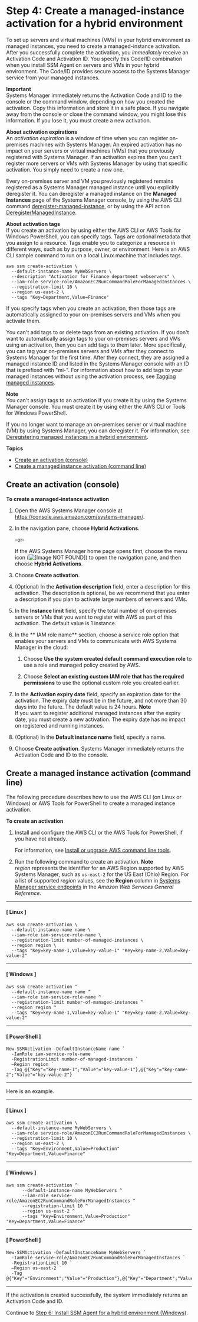 # Step 4: Create a managed\-instance activation for a hybrid environment<a name="sysman-managed-instance-activation"></a>

To set up servers and virtual machines \(VMs\) in your hybrid environment as managed instances, you need to create a managed\-instance activation\. After you successfully complete the activation, you *immediately* receive an Activation Code and Activation ID\. You specify this Code/ID combination when you install SSM Agent on servers and VMs in your hybrid environment\. The Code/ID provides secure access to the Systems Manager service from your managed instances\.

**Important**  
Systems Manager immediately returns the Activation Code and ID to the console or the command window, depending on how you created the activation\. Copy this information and store it in a safe place\. If you navigate away from the console or close the command window, you might lose this information\. If you lose it, you must create a new activation\. 

**About activation expirations**  
An *activation expiration* is a window of time when you can register on\-premises machines with Systems Manager\. An expired activation has no impact on your servers or virtual machines \(VMs\) that you previously registered with Systems Manager\. If an activation expires then you can’t register more servers or VMs with Systems Manager by using that specific activation\. You simply need to create a new one\.

Every on\-premises server and VM you previously registered remains registered as a Systems Manager managed instance until you explicitly deregister it\. You can deregister a managed instance on the **Managed Instances** page of the Systems Manager console, by using the AWS CLI command [deregister\-managed\-instance](https://docs.aws.amazon.com/cli/latest/reference/ssm/deregister-managed-instance.html), or by using the API action [DeregisterManagedInstance](https://docs.aws.amazon.com/systems-manager/latest/APIReference/API_DeregisterManagedInstance.html)\.

**About activation tags**  
If you create an activation by using either the AWS CLI or AWS Tools for Windows PowerShell, you can specify tags\. Tags are optional metadata that you assign to a resource\. Tags enable you to categorize a resource in different ways, such as by purpose, owner, or environment\. Here is an AWS CLI sample command to run on a local Linux machine that includes tags\.

```
aws ssm create-activation \
  --default-instance-name MyWebServers \
  --description "Activation for Finance department webservers" \
  --iam-role service-role/AmazonEC2RunCommandRoleForManagedInstances \
  --registration-limit 10 \
  --region us-east-2 \
  --tags "Key=Department,Value=Finance"
```

If you specify tags when you create an activation, then those tags are automatically assigned to your on\-premises servers and VMs when you activate them\.

You can't add tags to or delete tags from an existing activation\. If you don't want to automatically assign tags to your on\-premises servers and VMs using an activation, then you can add tags to them later\. More specifically, you can tag your on\-premises servers and VMs after they connect to Systems Manager for the first time\. After they connect, they are assigned a managed instance ID and listed in the Systems Manager console with an ID that is prefixed with "mi\-"\. For information about how to add tags to your managed instances without using the activation process, see [ Tagging managed instances](tagging-managed-instances.md)\.

**Note**  
You can't assign tags to an activation if you create it by using the Systems Manager console\. You must create it by using either the AWS CLI or Tools for Windows PowerShell\.

If you no longer want to manage an on\-premises server or virtual machine \(VM\) by using Systems Manager, you can deregister it\. For information, see [Deregistering managed instances in a hybrid environment](systems-manager-managed-instances-advanced-deregister.md)\.

**Topics**
+ [Create an activation \(console\)](#create-managed-instance-activation-console)
+ [Create a managed instance activation \(command line\)](#create-managed-instance-activation-commandline)

## Create an activation \(console\)<a name="create-managed-instance-activation-console"></a>

**To create a managed\-instance activation**

1. Open the AWS Systems Manager console at [https://console\.aws\.amazon\.com/systems\-manager/](https://console.aws.amazon.com/systems-manager/)\.

1. In the navigation pane, choose **Hybrid Activations**\.

   \-or\-

   If the AWS Systems Manager home page opens first, choose the menu icon \(![\[Image NOT FOUND\]](http://docs.aws.amazon.com/systems-manager/latest/userguide/images/menu-icon-small.png)\) to open the navigation pane, and then choose **Hybrid Activations**\.

1. Choose **Create activation**\.

1. \(Optional\) In the **Activation description** field, enter a description for this activation\. The description is optional, be we recommend that you enter a description if you plan to activate large numbers of servers and VMs\.

1. In the **Instance limit** field, specify the total number of on\-premises servers or VMs that you want to register with AWS as part of this activation\. The default value is 1 instance\.

1. In the ** IAM role name** section, choose a service role option that enables your servers and VMs to communicate with AWS Systems Manager in the cloud:

   1. Choose **Use the system created default command execution role** to use a role and managed policy created by AWS\. 

   1. Choose **Select an existing custom IAM role that has the required permissions** to use the optional custom role you created earlier\.

1. In the **Activation expiry date** field, specify an expiration date for the activation\. The expiry date must be in the future, and not more than 30 days into the future\. The default value is 24 hours\.
**Note**  
If you want to register additional managed instances after the expiry date, you must create a new activation\. The expiry date has no impact on registered and running instances\.

1. \(Optional\) In the **Default instance name** field, specify a name\. 

1. Choose **Create activation**\. Systems Manager immediately returns the Activation Code and ID to the console\. 

## Create a managed instance activation \(command line\)<a name="create-managed-instance-activation-commandline"></a>

The following procedure describes how to use the AWS CLI \(on Linux or Windows\) or AWS Tools for PowerShell to create a managed instance activation\.

**To create an activation**

1. Install and configure the AWS CLI or the AWS Tools for PowerShell, if you have not already\.

   For information, see [Install or upgrade AWS command line tools](getting-started-cli.md)\.

1. Run the following command to create an activation\.
**Note**  
*region* represents the identifier for an AWS Region supported by AWS Systems Manager, such as `us-east-2` for the US East \(Ohio\) Region\. For a list of supported *region* values, see the **Region** column in [Systems Manager service endpoints](https://docs.aws.amazon.com/general/latest/gr/ssm.html#ssm_region) in the *Amazon Web Services General Reference*\.

------
#### [ Linux ]

   ```
   aws ssm create-activation \
     --default-instance-name name \
     --iam-role iam-service-role-name \
     --registration-limit number-of-managed-instances \
     --region region \
     --tags "Key=key-name-1,Value=key-value-1" "Key=key-name-2,Value=key-value-2"
   ```

------
#### [ Windows ]

   ```
   aws ssm create-activation ^
     --default-instance-name name ^
     --iam-role iam-service-role-name ^
     --registration-limit number-of-managed-instances ^
     --region region ^
     --tags "Key=key-name-1,Value=key-value-1" "Key=key-name-2,Value=key-value-2"
   ```

------
#### [ PowerShell ]

   ```
   New-SSMActivation -DefaultInstanceName name `
     -IamRole iam-service-role-name `
     -RegistrationLimit number-of-managed-instances `
     –Region region `
     -Tag @{"Key"="key-name-1";"Value"="key-value-1"},@{"Key"="key-name-2";"Value"="key-value-2"}
   ```

------

   Here is an example\.

------
#### [ Linux ]

   ```
   aws ssm create-activation \
     --default-instance-name MyWebServers \
     --iam-role service-role/AmazonEC2RunCommandRoleForManagedInstances \
     --registration-limit 10 \
     --region us-east-2 \
     --tags "Key=Environment,Value=Production" "Key=Department,Value=Finance"
   ```

------
#### [ Windows ]

   ```
   aws ssm create-activation ^
         --default-instance-name MyWebServers ^
         --iam-role service-role/AmazonEC2RunCommandRoleForManagedInstances ^
         --registration-limit 10 ^
         --region us-east-2 ^
         --tags "Key=Environment,Value=Production" "Key=Department,Value=Finance"
   ```

------
#### [ PowerShell ]

   ```
   New-SSMActivation -DefaultInstanceName MyWebServers `
     -IamRole service-role/AmazonEC2RunCommandRoleForManagedInstances `
     -RegistrationLimit 10 `
     –Region us-east-2 `
     -Tag @{"Key"="Environment";"Value"="Production"},@{"Key"="Department";"Value"="Finance"}
   ```

------

   If the activation is created successfully, the system immediately returns an Activation Code and ID\.

Continue to [Step 6: Install SSM Agent for a hybrid environment \(Windows\)](sysman-install-managed-win.md)\.